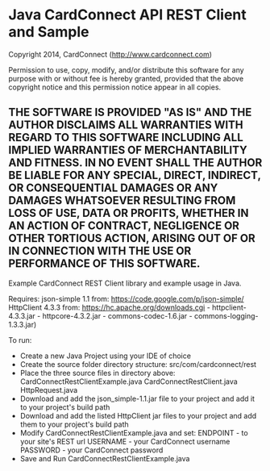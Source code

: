 # Java CardConnect API REST Client and Sample

Copyright 2014, CardConnect (http://www.cardconnect.com)

Permission to use, copy, modify, and/or distribute this software for any
purpose with or without fee is hereby granted, provided that the above
copyright notice and this permission notice appear in all copies.

THE SOFTWARE IS PROVIDED "AS IS" AND THE AUTHOR DISCLAIMS ALL WARRANTIES WITH
REGARD TO THIS SOFTWARE INCLUDING ALL IMPLIED WARRANTIES OF MERCHANTABILITY AND
FITNESS. IN NO EVENT SHALL THE AUTHOR BE LIABLE FOR ANY SPECIAL, DIRECT,
INDIRECT, OR CONSEQUENTIAL DAMAGES OR ANY DAMAGES WHATSOEVER RESULTING FROM
LOSS OF USE, DATA OR PROFITS, WHETHER IN AN ACTION OF CONTRACT, NEGLIGENCE OR
OTHER TORTIOUS ACTION, ARISING OUT OF OR IN CONNECTION WITH THE USE OR
PERFORMANCE OF THIS SOFTWARE.
----

Example CardConnect REST Client library and example usage in Java.

Requires:
	json-simple 1.1 from: https://code.google.com/p/json-simple/
	HttpClient 4.3.3 from: https://hc.apache.org/downloads.cgi
		- httpclient-4.3.3.jar
		- httpcore-4.3.2.jar
		- commons-codec-1.6.jar
		- commons-logging-1.3.3.jar)

To run:

- Create a new Java Project using your IDE of choice
- Create the source folder directory structure:
    src/com/cardconnect/rest
- Place the three source files in directory above:
    CardConnectRestClientExample.java
    CardConnectRestClient.java
    HttpRequest.java
- Download and add the json_simple-1.1.jar file to your project and add it to
  your project's build path
- Download and add the listed HttpClient jar files to your project and add
  them to your project's build path
- Modify CardConnectRestClientExample.java and set:
	ENDPOINT - to your site's REST url
	USERNAME - your CardConnect username
	PASSWORD - your CardConnect password
- Save and Run CardConnectRestClientExample.java
